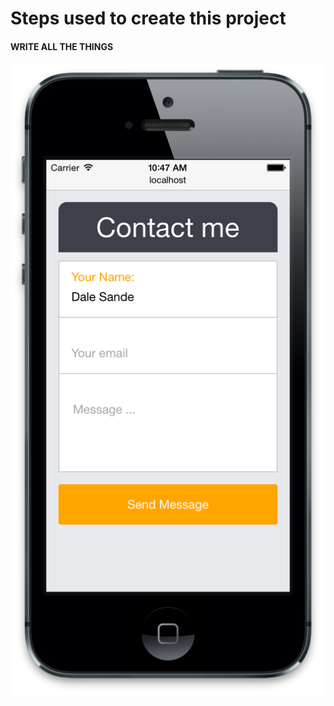 # Steps used to create this project

#### WRITE ALL THE THINGS

![image](https://raw.githubusercontent.com/blackfalcon/label-reveal/master/assets/example-image.png)